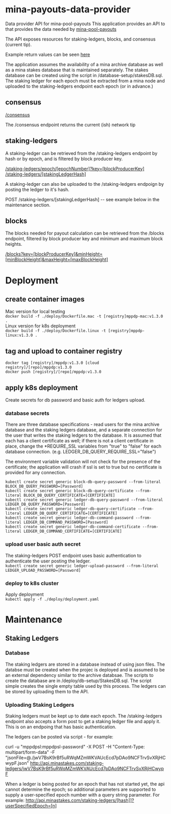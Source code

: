 # mina-payouts-data-provider

Data provider API for mina-pool-payouts
This application provides an API to that provides the data needed by [mina-pool-payouts](https://github.com/jrwashburn/mina-pool-payout)

The API exposes resources for staking-ledgers, blocks, and consensus (current tip).

Example return values can be seen [here](https://github.com/jrwashburn/mina-payouts-data-provider/blob/main/APIExamples.md)

The application assumes the availability of a mina archive database as well as a mina stakes database that is maintained separately. The stakes database can be created using the script in /database-setup/stakesDB.sql. The staking ledger for each epoch must be extracted from a mina node and uploaded to the staking-ledgers endpoint each epoch (or in advance.)

## consensus

[/consensus](https://api.minastakes.com/consensus)

The /consensus endpoint returns the current (ish) network tip

## staking-ledgers

A staking-ledger can be retrieved from the /staking-ledgers endpoint by hash or by epoch, and is filtered by block producer key.

[/staking-ledgers/epoch/[epochNumber]?key=[blockProducerKey]](http://api.minastakes.com/staking-ledgers/epoch/0?key=B62qkBqSkXgkirtU3n8HJ9YgwHh3vUD6kGJ5ZRkQYGNPeL5xYL2tL1L)  
[/staking-ledgers/[stakingLedgerHash]](http://api.minastakes.com/staking-ledgers/jwuGkeeB2rxs2Cr679nZMVZpWms6QoEkcgt82Z2jsjB9X1MuJwW?key=B62qkBqSkXgkirtU3n8HJ9YgwHh3vUD6kGJ5ZRkQYGNPeL5xYL2tL1L)

A staking-ledger can also be uploaded to the /staking-ledgers endpoign by posting the ledger to it's hash.

POST /staking-ledgers/[stakingLedgerHash] -- see example below in the maintenance section.

## blocks

The blocks needed for payout calculation can be retrieved from the /blocks endpoint, filtered by block producer key and minimum and maximum block heights.

[/blocks?key=[blockProducerKey]&minHeight=[minBlockHeight]&maxHeight=[maxBlockHeight]](http://api.minastakes.com/blocks?key=B62qkBqSkXgkirtU3n8HJ9YgwHh3vUD6kGJ5ZRkQYGNPeL5xYL2tL1L&minHeight=1000&maxHeight=10000)

# Deployment

## create container images

Mac version for local testing  
`docker build -f ./deploy/Dockerfile.mac -t [registry]mppdp-mac:v1.3.0 .`  
Linux version for k8s deployment  
`docker build -f ./deploy/Dockerfile.linux -t [registry]mppdp-linux:v1.3.0 .`  


## tag and upload to container registry

`docker tag [registry]/mppdp:v1.3.0 [cloud registry]/[repo]/mppdp:v1.3.0`  
`docker push [registry]/[repo]/mppdp:v1.3.0`  

## apply k8s deployment

Create secrets for db password and basic auth for ledgers upload.  

### database secrets  
There are three database specifications - read users for the mina archive database and the staking ledgers database, and a separate connection for the user that writes the staking ledgers to the database. It is assumed that each has a client certificate as well; if there is not a client certificate in place, change the *REQUIRE_SSL variables from "true" to "false" for each database connection. (e.g. LEDGER_DB_QUERY_REQUIRE_SSL="false")  

The environment variable validation will not check for the presence of the certificate; the application will crash if ssl is set to true but no certificate is provided for any connection.  

`kubectl create secret generic block-db-query-password --from-literal BLOCK_DB_QUERY_PASSWORD=[Password]`   
`kubectl create secret generic block-db-query-certificate --from-literal BLOCK_DB_QUERY_CERTIFICATE=[CERTIFICATE]`  
`kubectl create secret generic ledger-db-query-password --from-literal LEDGER_DB_QUERY_PASSWORD=[Password]`    
`kubectl create secret generic ledger-db-query-certificate --from-literal LEDGER_DB_QUERY_CERTIFICATE=[CERTIFICATE]`  
`kubectl create secret generic ledger-db-command-password --from-literal LEDGER_DB_COMMAND_PASSWORD=[Password]`  
`kubectl create secret generic ledger-db-command-certificate --from-literal LEDGER_DB_COMMAND_CERTIFICATE=[CERTIFICATE]`  

### upload user basic auth secret
The staking-ledgers POST endpoint uses basic authentication to authenticate the user posting the ledger.  
`kubectl create secret generic ledger-upload-password --from-literal LEDGER_UPLOAD_PASSWORD=[Password]`  

### deploy to k8s cluster  
Apply deployment  
`kubectl apply -f ./deploy/deployment.yaml`  

# Maintenance  

## Staking Ledgers  

### Database  

The staking ledgers are stored in a database instead of using json files. The databse must be created when the projec is deployed and is assumed to be an external dependency similar to the archive databsae. The scripts to create the database are in /deploy/db-setup/StakesDB.sql. The script simple creates the single empty table used by this process. The ledgers can be stored by uploading them to the API.  

### Uploading Staking Ledgers  
Staking ledgers must be kept up to date each epoch. The /staking-ledgers endpoint also accepts a form post to get a staking ledger file and apply it. This is on an endpoing that has basic authentication.  

The ledgers can be posted via script - for example:  

curl -u "mppdpsl:mppdpsl-password" -X POST -H "Content-Type: multipart/form-data" -F "jsonFile=@./jwV7BsK9rBf5uRWqMZmWKVAUcEcd7pDAo9NCFTrvSvXRjHCwypF.json" http://api.minastakes.com/staking-ledgers/jwV7BsK9rBf5uRWqMZmWKVAUcEcd7pDAo9NCFTrvSvXRjHCwypF  

When a ledger is being posted for an epoch that has not started yet, the api cannot determine the epoch; so additional parameters are supported to supply a user-specified epoch number with a query string parameter. For example: http://api.minastakes.com/staking-ledgers/[hash]]?userSpecifiedEpoch=[n]  

